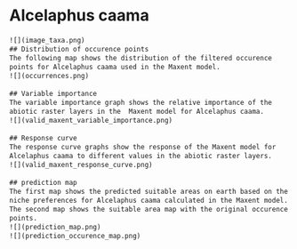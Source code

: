 # Alcelaphus caama 
    ![](image_taxa.png) 
    ## Distribution of occurence points 
    The following map shows the distribution of the filtered occurence points for Alcelaphus caama used in the Maxent model. 
    ![](occurrences.png)
    
    ## Variable importance 
    The variable importance graph shows the relative importance of the abiotic raster layers in the  Maxent model for Alcelaphus caama. 
    ![](valid_maxent_variable_importance.png)
    
    ## Response curve 
    The response curve graphs show the response of the Maxent model for Alcelaphus caama to different values in the abiotic raster layers. 
    ![](valid_maxent_response_curve.png)
    
    ## prediction map 
    The first map shows the predicted suitable areas on earth based on the niche preferences for Alcelaphus caama calculated in the Maxent model. The second map shows the suitable area map with the original occurence points. 
    ![](prediction_map.png)
    ![](prediction_occurence_map.png)
    
